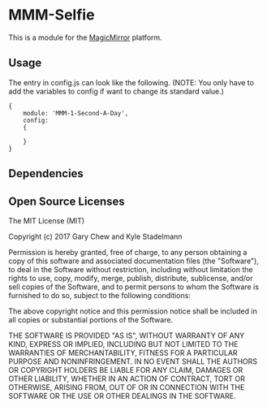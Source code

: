 # MMM-Selfie
This is a module for the [MagicMirror](https://github.com/MichMich/MagicMirror) platform.

## Usage
The entry in config.js can look like the following. (NOTE: You only have to add the variables to config if want to change its standard value.)

```
{
	module: 'MMM-1-Second-A-Day',
	config:
	{
	
	}
}
```

## Dependencies
## Open Source Licenses
The MIT License (MIT)

Copyright (c) 2017 Gary Chew and Kyle Stadelmann

Permission is hereby granted, free of charge, to any person obtaining a copy of
this software and associated documentation files (the "Software"), to deal in
the Software without restriction, including without limitation the rights to
use, copy, modify, merge, publish, distribute, sublicense, and/or sell copies of
the Software, and to permit persons to whom the Software is furnished to do so,
subject to the following conditions:

The above copyright notice and this permission notice shall be included in all
copies or substantial portions of the Software.

THE SOFTWARE IS PROVIDED "AS IS", WITHOUT WARRANTY OF ANY KIND, EXPRESS OR
IMPLIED, INCLUDING BUT NOT LIMITED TO THE WARRANTIES OF MERCHANTABILITY, FITNESS
FOR A PARTICULAR PURPOSE AND NONINFRINGEMENT. IN NO EVENT SHALL THE AUTHORS OR
COPYRIGHT HOLDERS BE LIABLE FOR ANY CLAIM, DAMAGES OR OTHER LIABILITY, WHETHER
IN AN ACTION OF CONTRACT, TORT OR OTHERWISE, ARISING FROM, OUT OF OR IN
CONNECTION WITH THE SOFTWARE OR THE USE OR OTHER DEALINGS IN THE SOFTWARE.
